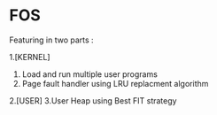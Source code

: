 # FOS
 Featuring in two parts :
 
 1.[KERNEL] 
 1. Load and run multiple user programs 
 2. Page fault handler using LRU replacment algorithm 
 
 2.[USER] 
 3.User Heap using Best FIT strategy
